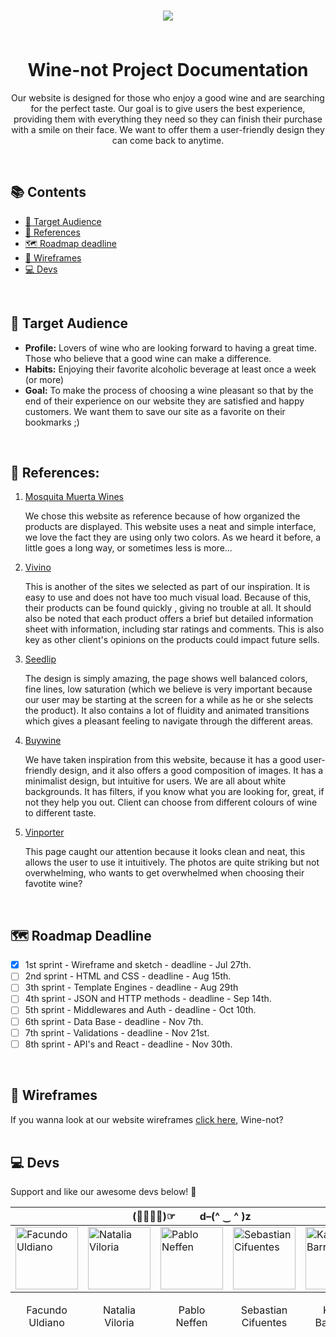 
<p align="center">
 <h1 align="center">
   <img src="https://github.com/Rebelzob/grupo_9_DrinksForGeeks/blob/28f29299d305ff6ad072152a443c4b7b94d33164/Wine-not%20Project.png" />
 </p>
   <br>
   Wine-not Project Documentation
 </h1>
 
<p align="center"> Our website  is designed for those who enjoy a good wine and are searching for the perfect taste.  Our goal is to give users the best experience, providing them with everything they need so they can finish  their purchase with a smile on their face. We want to offer them  a user-friendly design they can come back to anytime. </p>
<br>


## 📚 Contents

- [🎯 Target Audience](#-target-audience)
- [📑 References](#-references)
- [🗺 Roadmap deadline](#-roadmap-deadline)
- [📐 Wireframes](#-wireframes)
- [💻 Devs](#-devs)

<br>

## 🎯 Target Audience

- **Profile:** Lovers of wine who  are looking forward to having a great time.  Those who believe that a good wine can make a difference.
- **Habits:** Enjoying their favorite  alcoholic beverage at least once a week (or more) 
- **Goal:** To make the process of choosing a wine pleasant so that by the end of their experience on our website they are satisfied and happy customers. We want them to save our site as a favorite on their bookmarks ;) 
<br>

## 📑 References: 

1. <p><a href="http://www.mosquitamuertawines.com" target="_blank" rel="nofollow">Mosquita Muerta Wines</a></p> We chose this website  as  reference because of how organized the products are displayed.  This website uses  a neat  and simple interface, we love  the fact they are using only two colors. As we heard it before,  a little goes a long way, or sometimes less is more...

2. <p><a href="https://www.vivino.com/" target="_blank" rel="nofollow">Vivino</a></p>  This is another of the sites we selected as part of our inspiration. It is easy to use and does not have too much visual load. Because of this, their products can be found quickly , giving no trouble  at all. It should also be noted that each product offers a brief but detailed information sheet with information, including star ratings and comments.  This is also key as other client's opinions on the products could impact future sells. 

3. <p><a href="https://www.seedlipdrinks.com/en-gb/shop/" target="_blank" rel="nofollow">Seedlip</a></p> The design is simply amazing,  the page shows well balanced colors, fine lines, low saturation (which we believe is very important because our user may be starting at the screen for a while as he or she selects the product). It also contains a lot of fluidity and animated transitions which gives a pleasant feeling to navigate through the different areas.

4. <p><a href="https://buywine.cl/" target="_blank" rel="nofollow">Buywine</a></p> We have taken inspiration from this website, because it has a good user-friendly design, and it also  offers a good composition of images. It has a minimalist design, but intuitive for users. We are all about white backgrounds. It has filters, if you know what you are looking for, great, if not they help you out. Client can choose from different colours of wine to different taste. 

5.  <p><a href="https://vinporter.com" target="_blank" rel="nofollow">Vinporter</a></p>  This page caught our attention because it looks clean and neat, this  allows the user to use it intuitively. The photos are quite striking but not overwhelming, who wants to get overwhelmed when choosing their favotite wine? 
<br>

## 🗺 Roadmap Deadline

* [x] 1st sprint - Wireframe and sketch - deadline - Jul 27th.
* [ ] 2nd sprint - HTML and CSS - deadline - Aug 15th.
* [ ] 3th sprint - Template Engines - deadline - Aug 29th
* [ ] 4th sprint - JSON and HTTP methods - deadline - Sep 14th.
* [ ] 5th sprint - Middlewares and Auth - deadline - Oct 10th.
* [ ] 6th sprint - Data Base - deadline - Nov 7th.
* [ ] 7th sprint - Validations - deadline - Nov 21st.
* [ ] 8th sprint - API's and React - deadline - Nov 30th.
<br>

## 📐 Wireframes
If you wanna look at our website wireframes <a href="Wireframes/WFM.md" target="_blank" rel="nofollow">click here</a>, Wine-not?
<br>
<br>

## 💻 **Devs** 

Support and like our awesome devs below! 🎉
<table>
<thead>
<tr>
<th colspan="5">(☞ﾟ∀ﾟ)☞  &nbsp &nbsp &nbsp &nbsp  d–(^ ‿ ^ )z</th>
</tr>
</thead>
<tbody>
<tr>
<td><a href="https://github.com/FacundoUndiano1" target="_blank"><img src="https://avatars.githubusercontent.com/u/108700220?v=4" alt="Facundo Uldiano" width="100"></a></td>
<td><a href="https://github.com/nataliaviloria009" target="_blank"><img src="https://avatars.githubusercontent.com/u/108700201?v=4" alt="Natalia Viloria" width="100"></a></td>
<td><a href="https://github.com/Pabloneffen"><img src="https://avatars.githubusercontent.com/u/108700235?v=4" alt="Pablo Neffen" width="100"></a></td>
<td><a href="https://github.com/sebastiancifuentes28" target="_blank"><img src="https://avatars.githubusercontent.com/u/108700244?v=4" alt="Sebastian Cifuentes" width="100"></a></td>
 <td><a href="https://github.com/Rebelzob" target="_blank"><img src="https://avatars.githubusercontent.com/u/52711805?v=4" alt="Karim Barragan" width="100"></a></td> 
</tr>
</tbody>
<tfoot>
<tr>
<td><p align="center">
Facundo <br> Uldiano</p></td>
<td><p align="center">
Natalia<br>Viloria</p></td>
<td><p align="center">
Pablo<br>Neffen</p></td>
<td><p align="center">
Sebastian<br>Cifuentes</p></td>
<td><p align="center">
Karim<br>Barragan</p></td>
</tr>
</tfoot>
</table>

